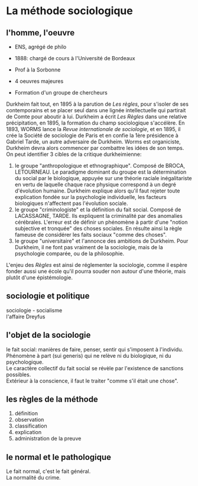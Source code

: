 # La méthode sociologique

## l'homme, l'oeuvre

- ENS, agrégé de philo
- 1888: chargé de cours à l'Université de Bordeaux
- Prof à la Sorbonne

- 4 oeuvres majeures

- Formation d'un groupe de chercheurs

Durkheim fait tout, en 1895 à la parution de _Les règles_, pour s'isoler de ses contemporains et se placer seul dans une lignée intellectuelle qui partirait de Comte pour aboutir à lui. Durkheim a écrit _Les Règles_ dans une relative précipitation, en 1895, la formation du champ sociologique s'accélère. En 1893, WORMS lance la _Revue internationale de sociologie_, et en 1895, il crée la Société de sociologie de Paris et en confie la 1ère présidence à Gabriel Tarde, un autre adversaire de Durkheim. Worms est organiciste, Durkheim devra alors commencer par combattre les idées de son temps. On peut identifier 3 cibles de la critique durkheimienne:

1. le groupe "anthropologique et ethnographique". Composé de BROCA, LETOURNEAU. Le paradigme dominant du groupe est la détermination du social par le biologique, appuyée sur une théorie raciale inégalitariste en vertu de laquelle chaque race physique correspond à un degré d'évolution humaine. Durkheim explique alors qu'il faut rejeter toute explication fondée sur la psychologie individuelle, les facteurs biologiques n'affectent pas l'évolution sociale.
2. le groupe "criminologiste" et la définition du fait social. Composé de LACASSAGNE, TARDE. Ils expliquent la criminalité par des anomalies cérébrales. L'erreur est de définir un phénomène à partir d'une "notion subjective et tronquée" des choses sociales. En résulte ainsi la règle fameuse de considérer les faits sociaux "comme des choses".
3. le groupe "universitaire" et l'annonce des ambitions de Durkheim. Pour Durkheim, il ne font pas vraiment de la sociologie, mais de la psychologie comparée, ou de la philosophie.

L'enjeu des _Règles_ est ainsi de réglementer la sociologie, comme il espère fonder aussi une école qu'il pourra souder non autour d'une théorie, mais plutôt d'une épistémologie.

## sociologie et politique

sociologie - socialisme  
l'affaire Dreyfus  

## l'objet de la sociologie

le fait social: manières de faire, penser, sentir qui s'imposent à l'individu.  
Phénomène à part (sui generis) qui ne relève ni du biologique, ni du psychologique.  
Le caractère collectif du fait social se révèle par l'existence de sanctions possibles.  
Extérieur à la conscience, il faut le traiter "comme s'il était une chose".

## les règles de la méthode

1. définition
2. observation
3. classification
4. explication
5. administration de la preuve

## le normal et le pathologique

Le fait normal, c'est le fait général.  
La normalité du crime.
